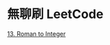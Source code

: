 # 無聊刷 LeetCode

[13. Roman to Integer](https://github.com/lighter/leetcode_practice/blob/master/13_Roman_to_Integer.markdown)
